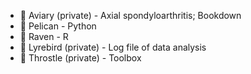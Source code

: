 - 🌱 Aviary (private) - Axial spondyloarthritis; Bookdown
- 🌱 Pelican - Python
- 🌱 Raven - R
- 🌱 Lyrebird (private) - Log file of data analysis
- 🌱 Throstle (private) - Toolbox 

<!---
Lyeoyeong/Lyeoyeong is a ✨ special ✨ repository because its `README.md` (this file) appears on your GitHub profile.
You can click the Preview link to take a look at your changes.
--->
